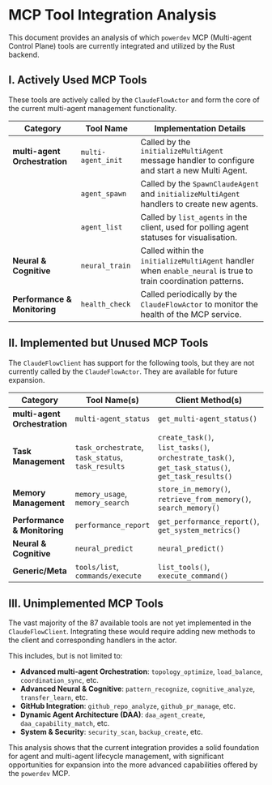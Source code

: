 # MCP Tool Integration Analysis

This document provides an analysis of which `powerdev` MCP (Multi-agent Control Plane) tools are currently integrated and utilized by the Rust backend.

## I. Actively Used MCP Tools

These tools are actively called by the `ClaudeFlowActor` and form the core of the current multi-agent management functionality.

| Category | Tool Name | Implementation Details |
| --- | --- | --- |
| **multi-agent Orchestration** | `multi-agent_init` | Called by the `initializeMultiAgent` message handler to configure and start a new Multi Agent. |
| | `agent_spawn` | Called by the `SpawnClaudeAgent` and `initializeMultiAgent` handlers to create new agents. |
| | `agent_list` | Called by `list_agents` in the client, used for polling agent statuses for visualisation. |
| **Neural & Cognitive** | `neural_train` | Called within the `initializeMultiAgent` handler when `enable_neural` is true to train coordination patterns. |
| **Performance & Monitoring**| `health_check` | Called periodically by the `ClaudeFlowActor` to monitor the health of the MCP service. |

## II. Implemented but Unused MCP Tools

The `ClaudeFlowClient` has support for the following tools, but they are not currently called by the `ClaudeFlowActor`. They are available for future expansion.

| Category | Tool Name(s) | Client Method(s) |
| --- | --- | --- |
| **multi-agent Orchestration** | `multi-agent_status` | `get_multi-agent_status()` |
| **Task Management** | `task_orchestrate`, `task_status`, `task_results` | `create_task()`, `list_tasks()`, `orchestrate_task()`, `get_task_status()`, `get_task_results()` |
| **Memory Management** | `memory_usage`, `memory_search` | `store_in_memory()`, `retrieve_from_memory()`, `search_memory()` |
| **Performance & Monitoring**| `performance_report` | `get_performance_report()`, `get_system_metrics()` |
| **Neural & Cognitive** | `neural_predict` | `neural_predict()` |
| **Generic/Meta** | `tools/list`, `commands/execute` | `list_tools()`, `execute_command()` |

## III. Unimplemented MCP Tools

The vast majority of the 87 available tools are not yet implemented in the `ClaudeFlowClient`. Integrating these would require adding new methods to the client and corresponding handlers in the actor.

This includes, but is not limited to:

*   **Advanced multi-agent Orchestration**: `topology_optimize`, `load_balance`, `coordination_sync`, etc.
*   **Advanced Neural & Cognitive**: `pattern_recognize`, `cognitive_analyze`, `transfer_learn`, etc.
*   **GitHub Integration**: `github_repo_analyze`, `github_pr_manage`, etc.
*   **Dynamic Agent Architecture (DAA)**: `daa_agent_create`, `daa_capability_match`, etc.
*   **System & Security**: `security_scan`, `backup_create`, etc.

This analysis shows that the current integration provides a solid foundation for agent and multi-agent lifecycle management, with significant opportunities for expansion into the more advanced capabilities offered by the `powerdev` MCP.